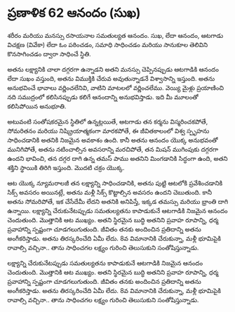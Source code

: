 # ప్రణాళిక 62 ఆనందం (సుఖ)

శరీరం మరియు మనస్సు రసాయనాల సమతుల్యత ఆనందం. సుఖ, లేదా ఆనందం, ఆటగాడు విచక్షణ (వివేకా) లేదా ఓం పఠించడం, సమాధి సాధించడం మరియు సానుకూల తెలివిని కొనసాగించడం ద్వారా సాధించే స్థితి.

అతను లక్ష్యానికి చాలా దగ్గరగా ఉన్నాడని అతని మనస్సు చెప్పినప్పుడు ఆటగాడికి ఆనందం లేదా సుఖం వస్తుంది, అతను విముక్తికి చేరువ అవుతున్నాడనే విశ్వాసాన్ని ఇస్తుంది. అతను అనుభవించే భావాలు వర్ణించలేనివి, వాటిని మాటలలో వర్ణించలేము. వెయ్యి మైళ్లు ప్రయాణించి నది సముద్రంలో కలిసినప్పుడు కలిగే ఆనందాన్ని అనుభవిస్తాడు. ఇది మీ మూలంతో కలిసిపోయిన అనుభూతి.

అటువంటి సంతోషకరమైన స్థితిలో ఉన్నట్లయితే, ఆటగాడు తన కర్మను విస్మరించకపోతే, సోమరితనం మరియు నిష్క్రియాత్మకంగా మారకపోతే, ఈ జీవితకాలంలో విశ్వ స్పృహను సాధించడానికి అతనికి నిజమైన అవకాశం ఉంది. కానీ అతను ఆనందం యొక్క అనుభవంతో మునిగిపోతే, అతను నటించాల్సిన అవసరాన్ని మరచిపోతే, తన మిషన్ ముగింపుకు దగ్గరగా ఉందని భావించి, తన దగ్గర దాగి ఉన్న తమస్ పాము అతనిని మింగడానికి సిద్ధంగా ఉంది, అతని శక్తిని స్థాయికి తిరిగి ఇస్తుంది. మొదటి చక్రం యొక్క.

ఆట యొక్క న్యూమరాలజీ తన లక్ష్యాన్ని సాధించడానికి, అతను పుట్టి ఆటలోకి ప్రవేశించడానికి సిక్స్ అవసరం అయినట్లే, అతను మళ్లీ సిక్స్ కొట్టాల్సిన అవసరం ఉందని చెబుతుంది. కానీ అతను సోమరిపోతే, ఇక చేసేదేమీ లేదని అతనికి అనిపిస్తే, ఇక్కడ తమస్సు మరియు భ్రాంతి దాగి ఉన్నాయి. లక్ష్యాన్ని చేరుకునేటప్పుడు సమతుల్యతను కాపాడుకునే ఆటగాడికి నిజమైన ఆనందం చెందుతుంది. మొత్తానికి ఆట ముఖ్యం. అతని స్థిరమైన బుద్ధి అతనిని ప్రవాహ రూపాన్ని, ధర్మ ప్రవాహాన్ని స్పష్టంగా చూడగలుగుతుంది. జీవితం తనకు అందించిన ప్రతిదాన్ని అతను అంగీకరిస్తాడు. అతను తిరస్కరించేది ఏమీ లేదు. 8వ విమానానికి చేరుకున్నా, మళ్లీ భూమిపైకి రావాల్సి వచ్చినా.. తాను సాధించగల లక్ష్యం గురించి తెలుసుకుని సంతోషిస్తున్నాడు.

లక్ష్యాన్ని చేరుకునేటప్పుడు సమతుల్యతను కాపాడుకునే ఆటగాడికి నిజమైన ఆనందం చెందుతుంది. మొత్తానికి ఆట ముఖ్యం. అతని స్థిరమైన బుద్ధి అతనిని ప్రవాహ రూపాన్ని, ధర్మ ప్రవాహాన్ని స్పష్టంగా చూడగలుగుతుంది. జీవితం తనకు అందించిన ప్రతిదాన్ని అతను అంగీకరిస్తాడు. అతను తిరస్కరించేది ఏమీ లేదు. 8వ విమానానికి చేరుకున్నా, మళ్లీ భూమిపైకి రావాల్సి వచ్చినా.. తాను సాధించగల లక్ష్యం గురించి తెలుసుకుని సంతోషిస్తున్నాడు.
